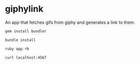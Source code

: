 # giphylink
An app that fetches gifs from giphy and generates a link to them.

```bash
gem install bundler
```

```bash
bundle install
```

```bash
ruby app.rb
```

```bash
curl localhost:4567
```

